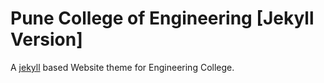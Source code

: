 # Pune College of Engineering [Jekyll Version]

A [jekyll](https://jekyllrb.com) based Website theme for Engineering College.
